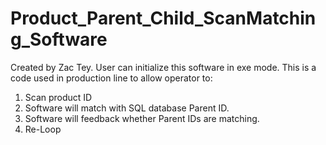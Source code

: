 # Product_Parent_Child_ScanMatching_Software

Created by Zac Tey.
User can initialize this software in exe mode. This is a code used in production line to allow operator to: 
1. Scan product ID
2. Software will match with SQL database Parent ID.
3. Software will feedback whether Parent IDs are matching.
4. Re-Loop

